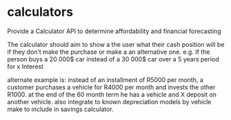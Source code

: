 # calculators
Provide a Calculator API to determine affordability and financial forecasting  

The calculator should aim to show a the user what their cash position will be if they don’t make the purchase or make a an alternative one. e.g. If the person buys a 20 000$ car instead of a 30 000$ car over a 5 years period for x Interest    

alternate example is: instead of an installment of R5000 per month, a customer purchases a vehicle for R4000 per month and invests the other R1000. at the end of the 60 month term he has a vehicle and X deposit on another vehicle. 
also integrate to known depreciation models by vehicle make to include in savings calculator.
